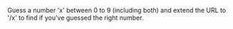 Guess a number 'x' between 0 to 9 (including both) and extend the URL to '/x' to find if you've guessed the right number.
